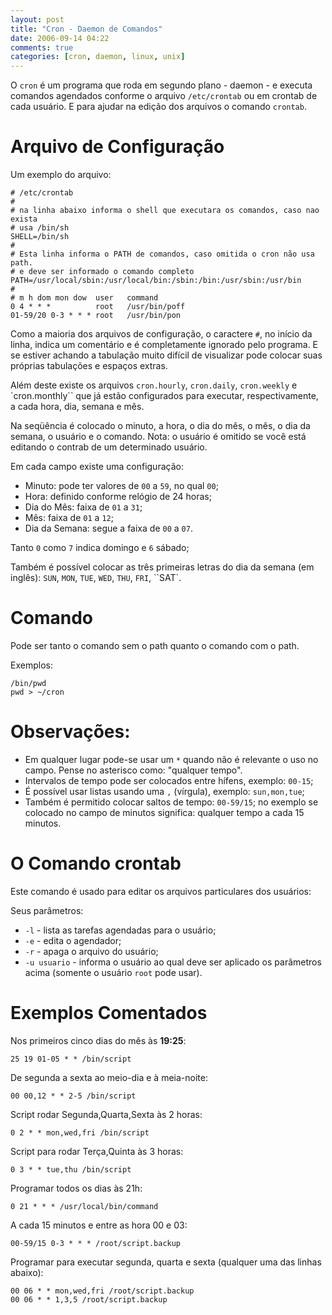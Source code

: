 ```yaml
---
layout: post
title: "Cron - Daemon de Comandos"
date: 2006-09-14 04:22
comments: true
categories: [cron, daemon, linux, unix]
---
```


O ``cron`` é um programa que roda em segundo plano - daemon - e executa comandos agendados conforme o arquivo ``/etc/crontab`` ou em crontab de cada usuário. E para ajudar na edição dos arquivos o comando ``crontab``.

# Arquivo de Configuração

Um exemplo do arquivo:

    # /etc/crontab
    #
    # na linha abaixo informa o shell que executara os comandos, caso nao exista
    # usa /bin/sh
    SHELL=/bin/sh
    #
    # Esta linha informa o PATH de comandos, caso omitida o cron não usa path.
    # e deve ser informado o comando completo
    PATH=/usr/local/sbin:/usr/local/bin:/sbin:/bin:/usr/sbin:/usr/bin
    #
    # m h dom mon dow  user   command
    0 4 * * *          root   /usr/bin/poff
    01-59/20 0-3 * * * root   /usr/bin/pon

Como a maioria dos arquivos de configuração, o caractere ``#``, no início da linha, indica um comentário e é completamente ignorado pelo programa. E se estiver achando a tabulação muito difícil de visualizar pode colocar suas próprias tabulações e espaços extras.

Além deste existe os arquivos ``cron.hourly``, ``cron.daily``, ``cron.weekly`` e `cron.monthly`` que já estão configurados para executar, respectivamente, a cada hora, dia, semana e mês.

Na seqüência é colocado o minuto, a hora, o dia do mês, o mês, o dia da semana, o usuário e o comando. Nota: o usuário é omitido se você está editando o contrab de um determinado usuário.

Em cada campo existe uma configuração:

* Minuto: pode ter valores de ``00`` a ``59``, no qual ``00``;
* Hora: definido conforme relógio de 24 horas;
* Dia do Mês: faixa de ``01`` a ``31``;
* Mês: faixa de ``01`` a ``12``;
* Dia da Semana: segue a faixa de ``00`` a ``07``.

Tanto ``0`` como ``7`` indica domingo e ``6`` sábado;

Também é possível colocar as três primeiras letras do dia da semana (em inglês): ``SUN``, ``MON``, ``TUE``, ``WED``, ``THU``, ``FRI``, ``SAT`.

# Comando

Pode ser tanto o comando sem o path quanto o comando com o path.

Exemplos:

    /bin/pwd
    pwd > ~/cron

# Observações:

* Em qualquer lugar pode-se usar um ``*`` quando não é relevante o uso no campo. Pense no asterisco como: "qualquer tempo".
* Intervalos de tempo pode ser colocados entre hífens, exemplo: ``00-15``;
* É possível usar listas usando uma ``,`` (vírgula), exemplo: ``sun,mon,tue``;
* Também é permitido colocar saltos de tempo: ``00-59/15``; no exemplo se colocado no campo de minutos significa: qualquer tempo a cada 15 minutos.

# O Comando crontab

Este comando é usado para editar os arquivos particulares dos usuários:

Seus parâmetros:

* ``-l`` - lista as tarefas agendadas para o usuário;
* ``-e`` - edita o agendador;
* ``-r`` - apaga o arquivo do usuário;
* ``-u usuario`` - informa o usuário ao qual deve ser aplicado os parâmetros acima (somente o usuário ``root`` pode usar).

# Exemplos Comentados

Nos primeiros cinco dias do mês às **19:25**:

    25 19 01-05 * * /bin/script

De segunda a sexta ao meio-dia e à meia-noite:

    00 00,12 * * 2-5 /bin/script

Script rodar Segunda,Quarta,Sexta às 2 horas:

    0 2 * * mon,wed,fri /bin/script

Script para rodar Terça,Quinta às 3 horas:

    0 3 * * tue,thu /bin/script

Programar todos os dias às 21h:

    0 21 * * * /usr/local/bin/command

A cada 15 minutos e entre as hora 00 e 03:

    00-59/15 0-3 * * * /root/script.backup

Programar para executar segunda, quarta e sexta (qualquer uma das linhas abaixo):

    00 06 * * mon,wed,fri /root/script.backup
    00 06 * * 1,3,5 /root/script.backup
